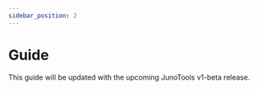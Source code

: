 ```yaml
---
sidebar_position: 2
---
```


# Guide

This guide will be updated with the upcoming JunoTools v1-beta release.